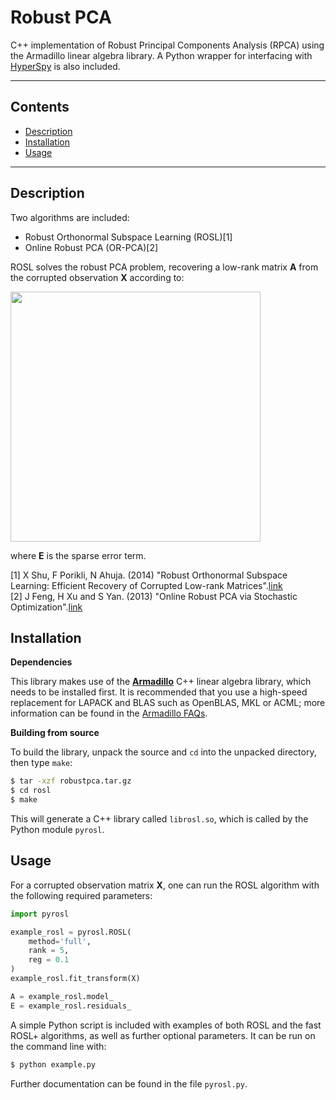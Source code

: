 # Robust PCA
C++ implementation of Robust Principal Components Analysis (RPCA) using the Armadillo 
linear algebra library. A Python wrapper for interfacing with [HyperSpy](http://hyperspy.org/)
is also included.

---

## Contents

+ [Description](#description)
+ [Installation](#installation)
+ [Usage](#usage)

---

## Description

Two algorithms are included: 
+ Robust Orthonormal Subspace Learning (ROSL)[1]
+ Online Robust PCA (OR-PCA)[2]

ROSL solves the robust PCA problem, recovering a low-rank matrix **A**
from the corrupted observation **X** according to:

<img src="http://i.imgur.com/HMXYTQo.png" width="400">

where **E** is the sparse error term.

[1] X Shu, F Porikli, N Ahuja. (2014) "Robust Orthonormal Subspace Learning: Efficient Recovery of Corrupted Low-rank Matrices".[link](http://dx.doi.org/10.1109/CVPR.2014.495)<br/>
[2] J Feng, H Xu and S Yan. (2013) "Online Robust PCA via Stochastic Optimization".[link](http://papers.nips.cc/paper/5131-online-robust-pca-via-stochastic-optimization.pdf)

## Installation

**Dependencies**

This library makes use of the **[Armadillo](http://arma.sourceforge.net)** C++ linear algebra library, 
which needs to be installed first. It is recommended that you use a high-speed replacement for
LAPACK and BLAS such as OpenBLAS, MKL or ACML; more information can be found in the [Armadillo
FAQs](http://arma.sourceforge.net/faq.html#dependencies).

**Building from source**

To build the library, unpack the source and `cd` into the unpacked directory, then type `make`:

```bash
$ tar -xzf robustpca.tar.gz
$ cd rosl
$ make
```

This will generate a C++ library called `librosl.so`, which is called by the Python module `pyrosl`.

## Usage

For a corrupted observation matrix **X**, one can run the ROSL algorithm with the following required
parameters:

```python
import pyrosl

example_rosl = pyrosl.ROSL( 
    method='full',
    rank = 5,
    reg = 0.1
)
example_rosl.fit_transform(X)

A = example_rosl.model_
E = example_rosl.residuals_

```

A simple Python script is included with examples of both ROSL and the fast ROSL+ algorithms, as well
as further optional parameters. It can be run on the command line with:

```bash
$ python example.py
```

Further documentation can be found in the file `pyrosl.py`.


